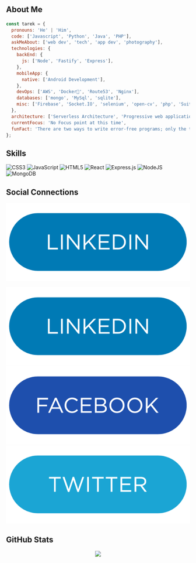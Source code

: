## About Me

```javascript
const tarek = {
  pronouns: 'He' | 'Him',
  code: ['Javascript', 'Python', 'Java', 'PHP'],
  askMeAbout: ['web dev', 'tech', 'app dev', 'photography'],
  technologies: {
    backEnd: {
      js: ['Node', 'Fastify', 'Express'],
    },
    mobileApp: {
      native: ['Android Development'],
    },
    devOps: ['AWS', 'Docker🐳', 'Route53', 'Nginx'],
    databases: ['mongo', 'MySql', 'sqlite'],
    misc: ['Firebase', 'Socket.IO', 'selenium', 'open-cv', 'php', 'SuiteApp'],
  },
  architecture: ['Serverless Architecture', 'Progressive web applications', 'Single page applications'],
  currentFocus: 'No Focus point at this time',
  funFact: 'There are two ways to write error-free programs; only the third one works',
};
```

## Skills

![CSS3](https://img.shields.io/badge/css3-%231572B6.svg?style=for-the-badge&logo=css3&logoColor=white) ![JavaScript](https://img.shields.io/badge/javascript-%23323330.svg?style=for-the-badge&logo=javascript&logoColor=%23F7DF1E) ![HTML5](https://img.shields.io/badge/html5-%23E34F26.svg?style=for-the-badge&logo=html5&logoColor=white) ![React](https://img.shields.io/badge/react-%2320232a.svg?style=for-the-badge&logo=react&logoColor=%2361DAFB) ![Express.js](https://img.shields.io/badge/express.js-%23404d59.svg?style=for-the-badge&logo=express&logoColor=%2361DAFB) ![NodeJS](https://img.shields.io/badge/node.js-6DA55F?style=for-the-badge&logo=node.js&logoColor=white) ![MongoDB](https://img.shields.io/badge/MongoDB-%234ea94b.svg?style=for-the-badge&logo=mongodb&logoColor=white)

## Social Connections

<div align='center'>

<a href="https://www.linkedin.com/in/-tarekul-islam/"><img  src="https://github.com/itarek99/itarek99/blob/main/images/icons/linkedin.png" alt="LinkedIn Button"/></a>

[![LinkedIn](https://github.com/itarek99/itarek99/blob/main/images/icons/linkedin.png)](https://www.linkedin.com/in/-tarekul-islam/) [![Facebook](https://github.com/itarek99/itarek99/blob/main/images/icons/facebook.png)](https://facebook.com/tarek161803) [![Twitter](https://github.com/itarek99/itarek99/blob/main/images/icons/twitter.png)](https://twitter.com/tarek161803)

</div>

## GitHub Stats

<div align='center'>

![](https://github-readme-streak-stats.herokuapp.com/?user=itarek99&theme=react&hide_border=true)

</div>
